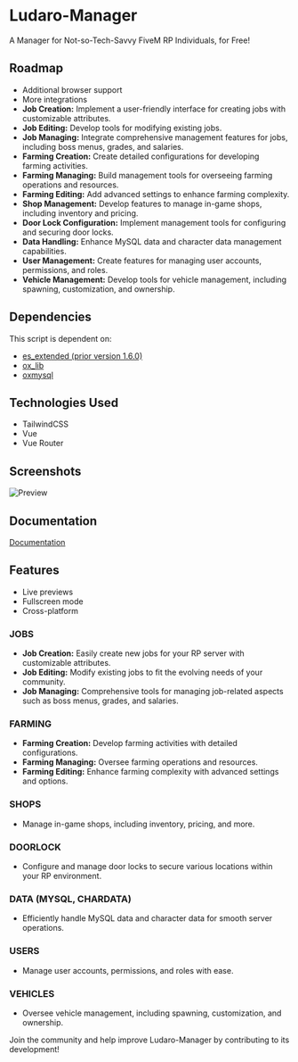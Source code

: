 # Ludaro-Manager

A Manager for Not-so-Tech-Savvy FiveM RP Individuals, for Free!

## Roadmap

- Additional browser support
- More integrations
- **Job Creation:** Implement a user-friendly interface for creating jobs with customizable attributes.
- **Job Editing:** Develop tools for modifying existing jobs.
- **Job Managing:** Integrate comprehensive management features for jobs, including boss menus, grades, and salaries.
- **Farming Creation:** Create detailed configurations for developing farming activities.
- **Farming Managing:** Build management tools for overseeing farming operations and resources.
- **Farming Editing:** Add advanced settings to enhance farming complexity.
- **Shop Management:** Develop features to manage in-game shops, including inventory and pricing.
- **Door Lock Configuration:** Implement management tools for configuring and securing door locks.
- **Data Handling:** Enhance MySQL data and character data management capabilities.
- **User Management:** Create features for managing user accounts, permissions, and roles.
- **Vehicle Management:** Develop tools for vehicle management, including spawning, customization, and ownership.

## Dependencies

This script is dependent on:
- [es_extended (prior version 1.6.0)](https://github.com/esx-framework/esx_core)
- [ox_lib](https://github.com/overextended/ox_lib)
- [oxmysql](https://github.com/overextended/ox_lib)

## Technologies Used

- TailwindCSS
- Vue
- Vue Router

## Screenshots

![Preview](https://streamable.com/lp9kde)

## Documentation

[Documentation](https://github.com/Ludaro1024/ludaro_manager/wiki)

## Features

- Live previews
- Fullscreen mode
- Cross-platform

### JOBS

- **Job Creation:** Easily create new jobs for your RP server with customizable attributes.
- **Job Editing:** Modify existing jobs to fit the evolving needs of your community.
- **Job Managing:** Comprehensive tools for managing job-related aspects such as boss menus, grades, and salaries.

### FARMING

- **Farming Creation:** Develop farming activities with detailed configurations.
- **Farming Managing:** Oversee farming operations and resources.
- **Farming Editing:** Enhance farming complexity with advanced settings and options.

### SHOPS

- Manage in-game shops, including inventory, pricing, and more.

### DOORLOCK

- Configure and manage door locks to secure various locations within your RP environment.

### DATA (MYSQL, CHARDATA)

- Efficiently handle MySQL data and character data for smooth server operations.

### USERS

- Manage user accounts, permissions, and roles with ease.

### VEHICLES

- Oversee vehicle management, including spawning, customization, and ownership.

Join the community and help improve Ludaro-Manager by contributing to its development!